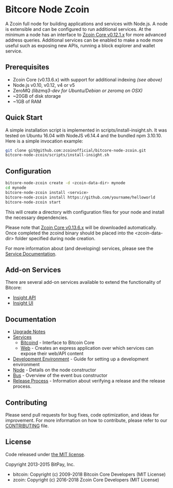 Bitcore Node Zcoin
============

A Zcoin full node for building applications and services with Node.js. A node is extensible and can be configured to run additional services. At the minimum a node has an interface to [Zcoin Core v0.12.1.x](https://github.com/zcoinofficial/zcoin/tree/v0.12.1.x) for more advanced address queries. Additional services can be enabled to make a node more useful such as exposing new APIs, running a block explorer and wallet service.

## Prerequisites

- Zcoin Core (v0.13.6.x) with support for additional indexing *(see above)*
- Node.js v0.10, v0.12, v4 or v5
- ZeroMQ *(libzmq3-dev for Ubuntu/Debian or zeromq on OSX)*
- ~20GB of disk storage
- ~1GB of RAM

## Quick Start 

A simple installation script is implemented in scripts/install-insight.sh. It was tested on Ubuntu 16.04 with NodeJS v6.14.4 and the bundled npm 3.10.10. Here is a simple invocation example:
```bash
git clone git@github.com:zcoinofficial/bitcore-node-zcoin.git
bitcore-node-zcoin/scripts/install-insight.sh
```

## Configuration

```bash
bitcore-node-zcoin create -d <zcoin-data-dir> mynode
cd mynode
bitcore-node-zcoin install <service>
bitcore-node-zcoin install https://github.com/yourname/helloworld
bitcore-node-zcoin start
```

This will create a directory with configuration files for your node and install the necessary dependencies.

Please note that [Zcoin Core v0.13.6.x](https://github.com/zcoinofficial/zcoin/releases) will be downloaded automatically. Once completed the zcoind binary should be placed into the &lt;zcoin-data-dir&gt; folder specified during node creation.

For more information about (and developing) services, please see the [Service Documentation](docs/services.md).

## Add-on Services

There are several add-on services available to extend the functionality of Bitcore:

- [Insight API](https://github.com/zcoinofficial/insight-api-zcoin/tree/master)
- [Insight UI](https://github.com/zcoinofficial/insight-ui-zcoin/tree/master)

## Documentation

- [Upgrade Notes](docs/upgrade.md)
- [Services](docs/services.md)
  - [Bitcoind](docs/services/bitcoind.md) - Interface to Bitcoin Core
  - [Web](docs/services/web.md) - Creates an express application over which services can expose their web/API content
- [Development Environment](docs/development.md) - Guide for setting up a development environment
- [Node](docs/node.md) - Details on the node constructor
- [Bus](docs/bus.md) - Overview of the event bus constructor
- [Release Process](docs/release.md) - Information about verifying a release and the release process.

## Contributing

Please send pull requests for bug fixes, code optimization, and ideas for improvement. For more information on how to contribute, please refer to our [CONTRIBUTING](https://github.com/bitpay/bitcore/blob/master/CONTRIBUTING.md) file.

## License

Code released under [the MIT license](https://github.com/bitpay/bitcore-node-zcoin/blob/master/LICENSE).

Copyright 2013-2015 BitPay, Inc.

- bitcoin: Copyright (c) 2009-2018 Bitcoin Core Developers (MIT License)
- zcoin: Copyright (c) 2016-2018 Zcoin Core Developers (MIT License)
